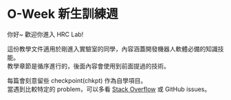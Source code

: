 # O-Week 新生訓練週

你好~ 歡迎你進入 HRC Lab!  

這份教學文件適用於剛進入實驗室的同學，內容涵蓋開發機器人軟體必備的知識技能。  
教學章節是循序進行的，後面內容會使用到前面提過的技術。

每篇會刻意留些 checkpoint(chkpt) 作為自學項目。  
當遇到比較特定的 problem，可以多看 [Stack Overflow](https://stackoverflow.com/questions) 或 GitHub issues。